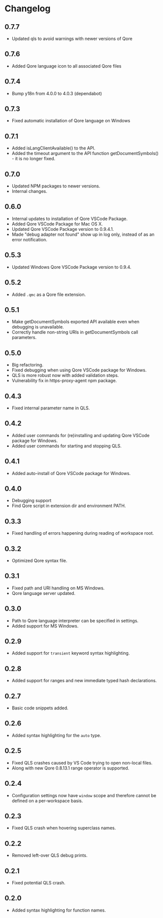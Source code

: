 # Changelog

## 0.7.7

- Updated qls to avoid warnings with newer versions of Qore

## 0.7.6

- Added Qore language icon to all associated Qore files

## 0.7.4

* Bump y18n from 4.0.0 to 4.0.3 (dependabot)

## 0.7.3

* Fixed automatic installation of Qore language on Windows

## 0.7.1

* Added isLangClientAvailable() to the API.
* Added the timeout argument to the API function getDocumentSymbols() - it is no longer fixed.

## 0.7.0

* Updated NPM packages to newer versions.
* Internal changes.

## 0.6.0

* Internal updates to installation of Qore VSCode Package.
* Added Qore VSCode Package for Mac OS X.
* Updated Qore VSCode Package version to 0.9.4.1.
* Made "debug adapter not found" show up in log only, instead of as an error notification.

## 0.5.3

* Updated Windows Qore VSCode Package version to 0.9.4.

## 0.5.2

* Added `.qmc` as a Qore file extension.

## 0.5.1

* Make getDocumentSymbols exported API available even when debugging is unavailable.
* Correctly handle non-string URIs in getDocumentSymbols call parameters.

## 0.5.0

* Big refactoring.
* Fixed debugging when using Qore VSCode package for Windows.
* QLS is more robust now with added validation steps.
* Vulnerability fix in https-proxy-agent npm package.

## 0.4.3

* Fixed internal parameter name in QLS.

## 0.4.2

* Added user commands for (re)installing and updating Qore VSCode package for Windows.
* Added user commands for starting and stopping QLS.

## 0.4.1

* Added auto-install of Qore VSCode package for Windows.

## 0.4.0

* Debugging support
* Find Qore script in extension dir and environment PATH.

## 0.3.3

* Fixed handling of errors happening during reading of workspace root.

## 0.3.2

* Optimized Qore syntax file.

## 0.3.1

* Fixed path and URI handling on MS Windows.
* Qore language server updated.

## 0.3.0

* Path to Qore language interpreter can be specified in settings.
* Added support for MS Windows.

## 0.2.9

* Added support for `transient` keyword syntax highlighting.

## 0.2.8

* Added support for ranges and new immediate typed hash declarations.

## 0.2.7

* Basic code snippets added.

## 0.2.6

* Added syntax highlighting for the `auto` type.

## 0.2.5

* Fixed QLS crashes caused by VS Code trying to open non-local files.
* Along with new Qore 0.8.13.1 range operator is supported.

## 0.2.4

* Configuration settings now have `window` scope and therefore cannot be defined on a per-workspace basis.

## 0.2.3

* Fixed QLS crash when hovering superclass names.

## 0.2.2

* Removed left-over QLS debug prints.

## 0.2.1

* Fixed potential QLS crash.

## 0.2.0

* Added syntax highlighting for function names.
